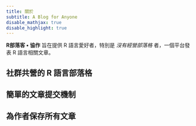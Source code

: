 ```yaml
---
title: 關於
subtitle: A Blog for Anyone
disable_mathjax: true
disable_highlight: true
---
```



**R部落客 • 協作** 旨在提供 R 語言愛好者，特別是 *沒有經營部落格* 者，一個平台發表 R 語言相關文章。


## 社群共營的 R 語言部落格

## 簡單的文章提交機制

## 為作者保存所有文章
